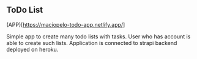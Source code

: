 ## ToDo List

(APP)[https://maciopelo-todo-app.netlify.app/]

Simple app to create many todo lists with tasks. User who has account is able to create such lists.
Application is connected to strapi backend deployed on heroku.
